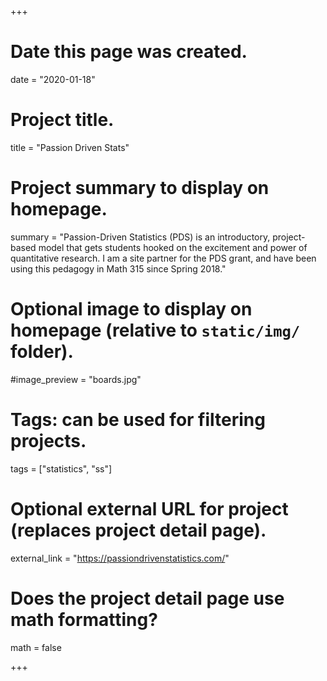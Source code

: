 +++
# Date this page was created.
date = "2020-01-18"

# Project title.
title = "Passion Driven Stats"

# Project summary to display on homepage.
summary = "Passion-Driven Statistics (PDS) is an introductory, project-based model that gets students hooked on the excitement and power of quantitative research. I am a site partner for the PDS grant, and have been using this pedagogy in Math 315 since Spring 2018."

# Optional image to display on homepage (relative to `static/img/` folder).
#image_preview = "boards.jpg"

# Tags: can be used for filtering projects.
tags = ["statistics", "ss"]

# Optional external URL for project (replaces project detail page).
external_link = "https://passiondrivenstatistics.com/"

# Does the project detail page use math formatting?
math = false

+++

